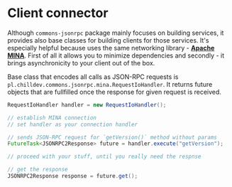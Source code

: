 <!---
# This file is part of the ChillDev-Commons.
#
# @license http://mit-license.org/ The MIT license
# @copyright 2015 © by Rafał Wrzeszcz - Wrzasq.pl.
-->

# Client connector

Although `commons-jsonrpc` package mainly focuses on building services, it provides also base classes for building clients for those services. It's especially helpful because uses the same networking library - [**Apache MINA**](https://mina.apache.org). First of all it allows you to minimize dependencies and secondly - it brings asynchronicity to your client out of the box.

Base class that encodes all calls as JSON-RPC requests is `pl.chilldev.commons.jsonrpc.mina.RequestIoHandler`. It returns future objects that are fullfilled once the response for given request is received.

```java
RequestIoHandler handler = new RequestIoHandler();

// establish MINA connection
// set handler as your connection handler

// sends JSON-RPC request for `getVersion()` method without params
FutureTask<JSONRPC2Response> future = handler.execute("getVersion");

// proceed with your stuff, until you really need the respnse

// get the response
JSONRPC2Response response = future.get();
```

